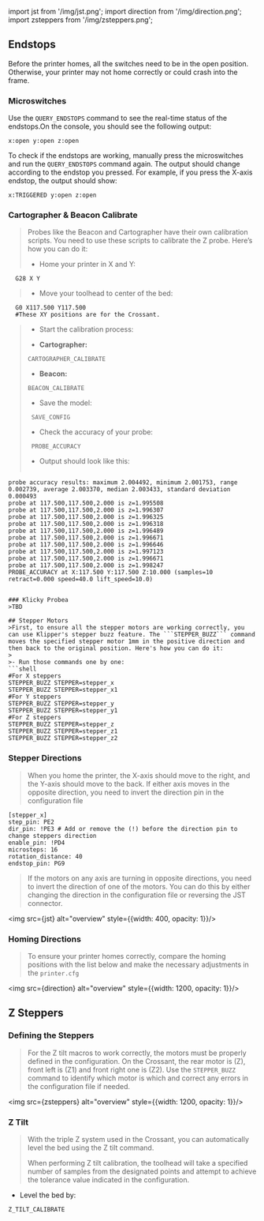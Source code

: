 import jst from '/img/jst.png';
import direction from '/img/direction.png';
import zsteppers from '/img/zsteppers.png';


## Endstops

Before the printer homes, all the switches need to be in the open position. Otherwise, your printer may not home correctly or could crash into the frame.

### Microswitches

Use the ```QUERY_ENDSTOPS``` command to see the real-time status of the endstops.On the console, you should see the following output:

```
x:open y:open z:open
```


To check if the endstops are working, manually press the microswitches and run the ```QUERY_ENDSTOPS``` command again. The output should change according to the endstop you pressed. For example, if you press the X-axis endstop, the output should show:

```
x:TRIGGERED y:open z:open
```

### Cartographer & Beacon Calibrate

>Probes like the Beacon and Cartographer have their own calibration scripts. You need to use these scripts to calibrate the Z probe. Here’s how you can do it:
>
>- Home your printer in X and Y:
```shell
  G28 X Y
  ```
>- Move your toolhead to center of the bed:
```shell
  G0 X117.500 Y117.500
  #These XY positions are for the Crossant.
  ```
>  - Start the calibration process:
>  
>   - **Cartographer:**
>   ```shell
>   CARTOGRAPHER_CALIBRATE
>   ```
>    - **Beacon:**
> 
>   ```shell
>   BEACON_CALIBRATE
>   ```
>
>- Save the model:
>```shell
>  SAVE_CONFIG
>  ```
> 
>- Check the accuracy of your probe:
>```shell
>  PROBE_ACCURACY
> ```
>   - Output should look like this:
>   ```shell
    probe accuracy results: maximum 2.004492, minimum 2.001753, range 0.002739, average 2.003370, median 2.003433, standard deviation 0.000493
    probe at 117.500,117.500,2.000 is z=1.995508
    probe at 117.500,117.500,2.000 is z=1.996307
    probe at 117.500,117.500,2.000 is z=1.996325
    probe at 117.500,117.500,2.000 is z=1.996318
    probe at 117.500,117.500,2.000 is z=1.996489
    probe at 117.500,117.500,2.000 is z=1.996671
    probe at 117.500,117.500,2.000 is z=1.996646
    probe at 117.500,117.500,2.000 is z=1.997123
    probe at 117.500,117.500,2.000 is z=1.996671
    probe at 117.500,117.500,2.000 is z=1.998247
    PROBE_ACCURACY at X:117.500 Y:117.500 Z:10.000 (samples=10 retract=0.000 speed=40.0 lift_speed=10.0)
   ```

### Klicky Probea
>TBD

## Stepper Motors
>First, to ensure all the stepper motors are working correctly, you can use Klipper's stepper buzz feature. The ```STEPPER_BUZZ``` command moves the specified stepper motor 1mm in the positive direction and then back to the original position. Here's how you can do it:
>
>- Run those commands one by one:
```shell
#For X steppers
STEPPER_BUZZ STEPPER=stepper_x
STEPPER_BUZZ STEPPER=stepper_x1
#For Y steppers
STEPPER_BUZZ STEPPER=stepper_y
STEPPER_BUZZ STEPPER=stepper_y1
#For Z steppers
STEPPER_BUZZ STEPPER=stepper_z
STEPPER_BUZZ STEPPER=stepper_z1
STEPPER_BUZZ STEPPER=stepper_z2
```

### Stepper Directions 
>When you home the printer, the X-axis should move to the right, and the Y-axis should move to the back. If either axis moves in the opposite direction, you need to invert the direction pin in the configuration file
>
>
```shell
[stepper_x]
step_pin: PE2
dir_pin: !PE3 # Add or remove the (!) before the direction pin to change steppers direction
enable_pin: !PD4
microsteps: 16
rotation_distance: 40
endstop_pin: PG9
```
>
>If the motors on any axis are turning in opposite directions, you need to invert the direction of one of the motors. You can do this by either changing the direction in the configuration file or reversing the JST connector.
>
> <div style={{textAlign: 'center'}}>
  <img src={jst} alt="overview" style={{width: 400, opacity: 1}}/>
</div>

### Homing Directions 
>To ensure your printer homes correctly, compare the homing positions with the list below and make the necessary adjustments in the ```printer.cfg```
> <div style={{textAlign: 'center'}}>
  <img src={direction} alt="overview" style={{width: 1200, opacity: 1}}/>
</div>

## Z Steppers

### Defining the Steppers
>For the Z tilt macros to work correctly, the motors must be properly defined in the configuration. On the Crossant, the rear motor is (Z), front left is (Z1) and front right one is (Z2). Use the `STEPPER_BUZZ` command to identify which motor is which and correct any errors in the configuration file if needed.
>
><div style={{textAlign: 'center'}}>
  <img src={zsteppers} alt="overview" style={{width: 1200, opacity: 1}}/>
</div>

### Z Tilt
>With the triple Z system used in the Crossant, you can automatically level the bed using the Z tilt command.
>
>When performing Z tilt calibration, the toolhead will take a specified number of samples from the designated points and attempt to achieve the tolerance value indicated in the configuration.
 - Level the bed by:
 ```shell
Z_TILT_CALIBRATE
 ```